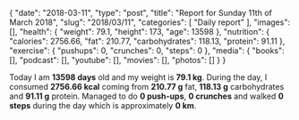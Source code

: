 {
    "date": "2018-03-11",
    "type": "post",
    "title": "Report for Sunday 11th of March 2018",
    "slug": "2018\/03\/11",
    "categories": [
        "Daily report"
    ],
    "images": [],
    "health": {
        "weight": 79.1,
        "height": 173,
        "age": 13598
    },
    "nutrition": {
        "calories": 2756.66,
        "fat": 210.77,
        "carbohydrates": 118.13,
        "protein": 91.11
    },
    "exercise": {
        "pushups": 0,
        "crunches": 0,
        "steps": 0
    },
    "media": {
        "books": [],
        "podcast": [],
        "youtube": [],
        "movies": [],
        "photos": []
    }
}

Today I am <strong>13598 days</strong> old and my weight is <strong>79.1 kg</strong>. During the day, I consumed <strong>2756.66 kcal</strong> coming from <strong>210.77 g</strong> fat, <strong>118.13 g</strong> carbohydrates and <strong>91.11 g</strong> protein. Managed to do <strong>0 push-ups</strong>, <strong>0 crunches</strong> and walked <strong>0 steps</strong> during the day which is approximately <strong>0 km</strong>.